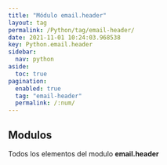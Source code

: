 ```yaml
---
title: "Módulo email.header"
layout: tag
permalink: /Python/tag/email-header/
date: 2021-11-01 10:24:03.968538
key: Python.email.header
sidebar: 
  nav: python
aside: 
  toc: true
pagination: 
  enabled: true
  tag: "email-header"
  permalink: /:num/
---
```


<h2>Modulos</h2>
Todos los elementos del modulo <strong>email.header</strong>
